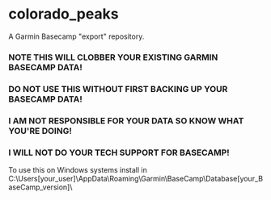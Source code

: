 # colorado_peaks
A Garmin Basecamp "export" repository.

### NOTE THIS WILL CLOBBER YOUR EXISTING GARMIN BASECAMP DATA! ###
### DO NOT USE THIS WITHOUT FIRST BACKING UP YOUR BASECAMP DATA! ###
### I AM NOT RESPONSIBLE FOR YOUR DATA SO KNOW WHAT YOU'RE DOING! ###
### I WILL NOT DO YOUR TECH SUPPORT FOR BASECAMP! ###

To use this on Windows systems install in C:\Users\[your_user]\AppData\Roaming\Garmin\BaseCamp\Database\[your_BaseCamp_version]\
